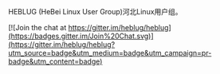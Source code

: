 HEBLUG (HeBei Linux User Group)河北Linux用户组。



[![Join the chat at https://gitter.im/heblug/heblug](https://badges.gitter.im/Join%20Chat.svg)](https://gitter.im/heblug/heblug?utm_source=badge&utm_medium=badge&utm_campaign=pr-badge&utm_content=badge)